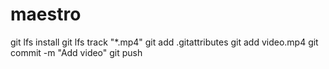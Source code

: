 # maestro
git lfs install
git lfs track "*.mp4"
git add .gitattributes
git add video.mp4
git commit -m "Add video"
git push